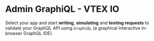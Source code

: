   # Admin GraphiQL - VTEX IO

  Select your app and start **writing**, **simulating** and **testing requests** to validate your GraphQL API using `GraphiQL` (a graphical interactive in-browser GraphQL IDE).